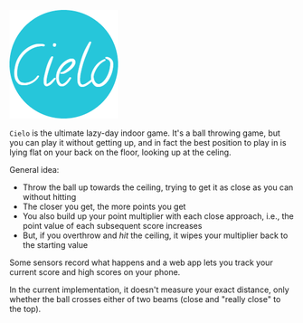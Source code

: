 ![Cielo](static/cielo-icon-192.png?raw=true "Cielo")

`Cielo` is the ultimate lazy-day indoor game. It's a ball throwing game, but you can play it without getting up,
and in fact the best position to play in is lying flat on your back on the floor, looking up at the celing.

General idea:
 * Throw the ball up towards the ceiling, trying to get it as close as you can without hitting
 * The closer you get, the more points you get
 * You also build up your point multiplier with each close approach, i.e., the point value of each subsequent score increases
 * But, if you overthrow and *hit* the ceiling, it wipes your multiplier back to the starting value

Some sensors record what happens and a web app lets you track your current score and high scores on your phone.

In the current implementation, it doesn't measure your exact distance, only whether the ball crosses either of two beams (close and "really close" to the top).
